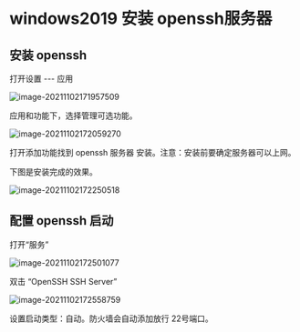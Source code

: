 # windows2019 安装 openssh服务器

## 安装 openssh

打开设置 --- 应用

![image-20211102171957509](images/windows2019安装openssh服务器/image-20211102171957509.png)



应用和功能下，选择管理可选功能。

![image-20211102172059270](images/windows2019安装openssh服务器/image-20211102172059270.png)



打开添加功能找到 openssh 服务器 安装。注意：安装前要确定服务器可以上网。

下图是安装完成的效果。

![image-20211102172250518](images/windows2019安装openssh服务器/image-20211102172250518.png)



## 配置 openssh 启动

打开“服务”

![image-20211102172501077](images/windows2019安装openssh服务器/image-20211102172501077.png)



双击 “OpenSSH SSH Server”

![image-20211102172558759](images/windows2019安装openssh服务器/image-20211102172558759.png)



设置启动类型：自动。防火墙会自动添加放行 22号端口。